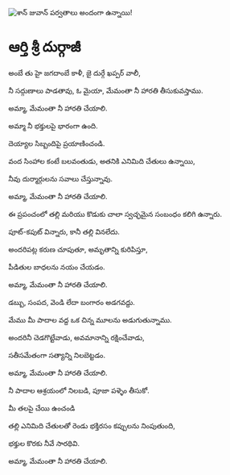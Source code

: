 ![శాన్ జువాన్ పర్వతాలు అందంగా ఉన్నాయి!](lib/images/img.png "శాన్ జువాన్ పర్వతాలు")

# ఆర్తి శ్రీ దుర్గాజీ

అంబే తు హై జగదాంబే కాళీ, జై దుర్గే ఖప్పర్ వాలీ,

నీ సద్గుణాలు పాడతావు, ఓ మైయా, మేమంతా నీ హారతి తీసుకువస్తాము.

అమ్మా, మేమంతా నీ హారతి చేయాలి.

అమ్మా నీ భక్తులపై భారంగా ఉంది.

దెయ్యాల సిబ్బందిపై ప్రయాణించండి.

వంద సింహాల కంటే బలవంతుడు, అతనికి ఎనిమిది చేతులు ఉన్నాయి,

నీవు దుర్మార్గులను సవాలు చేస్తున్నావు.

అమ్మా, మేమంతా నీ హారతి చేయాలి.

ఈ ప్రపంచంలో తల్లి మరియు కొడుకు చాలా స్వచ్ఛమైన సంబంధం కలిగి ఉన్నారు.

పూట్-కపుట్ విన్నారు, కానీ తల్లి వినలేదు.

అందరిపట్ల కరుణ చూపుతూ, అమృతాన్ని కురిపిస్తూ,

పీడితుల బాధలను నయం చేయడం.

అమ్మా, మేమంతా నీ హారతి చేయాలి.

డబ్బు, సంపద, వెండి లేదా బంగారం అడగవద్దు.

మేము మీ పాదాల వద్ద ఒక చిన్న మూలను అడుగుతున్నాము.

అందరినీ చెడగొట్టేవాడు, అవమానాన్ని రక్షించేవాడు,

సతీసమేతంగా సత్యాన్ని నిలబెట్టడం.

అమ్మా, మేమంతా నీ హారతి చేయాలి.

నీ పాదాల ఆశ్రయంలో నిలబడి, పూజా పళ్ళెం తీసుకో.

మీ తలపై చేయి ఉంచండి

తల్లి ఎనిమిది చేతులతో రెండు భక్తిరసం కప్పులను నింపుతుంది,

భక్తుల కొరకు నీవే సారథివి.

అమ్మా, మేమంతా నీ హారతి చేయాలి.
